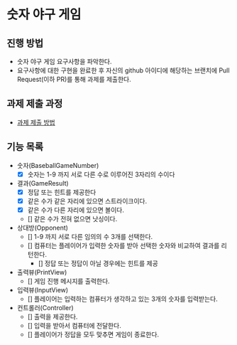 # 숫자 야구 게임
## 진행 방법
* 숫자 야구 게임 요구사항을 파악한다.
* 요구사항에 대한 구현을 완료한 후 자신의 github 아이디에 해당하는 브랜치에 Pull Request(이하 PR)를 통해 과제를 제출한다.

## 과제 제출 과정
* [과제 제출 방법](https://github.com/next-step/nextstep-docs/tree/master/precourse)

## 기능 목록
* 숫자(BaseballGameNumber)
  * [x] 숫자는 1-9 까지 서로 다른 수로 이루어진 3자리의 수이다
* 결과(GameResult)
  * [x] 정답 또는 힌트를 제공한다
  * [x] 같은 수가 같은 자리에 있으면 스트라이크이다.
  * [x] 같은 수가 다른 자리에 있으면 볼이다.
  * [] 같은 수가 전혀 없으면 낫싱이다. 
* 상대방(Opponent)
  * [] 1-9 까지 서로 다른 임의의 수 3개를 선택한다.
  * [] 컴퓨터는 플레이어가 입력한 숫자를 받아 선택한 숫자와 비교하여 결과를 리턴한다.
    * [] 정답 또는 정답이 아닐 경우에는 힌트를 제공 
* 출력뷰(PrintView)
  * [] 게임 진행 메시지를 출력한다. 
* 입력뷰(InputView)
  * [] 플레이어는 입력하는 컴퓨터가 생각하고 있는 3개의 숫자를 입력받는다.
* 컨트롤러(Controller)
  * [] 출력을 제공한다. 
  * [] 입력을 받아서 컴퓨터에 전달한다. 
  * [] 플레이어가 정답을 모두 맞추면 게임이 종료한다. 
 


